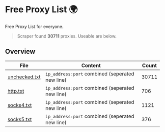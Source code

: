 
# Free Proxy List 🌍

Free Proxy List for everyone.
> Scraper found **30711** proxies. Useable are below.

## Overview

|File|Content|Count|
|----|-------|-----|
|[unchecked.txt](https://raw.githubusercontent.com/yemixzy/proxy-list/main/proxies/unchecked.txt)|`ip_address:port` combined (seperated new line)|30711|
|[http.txt](https://raw.githubusercontent.com/yemixzy/proxy-list/main/proxies/http.txt)|`ip_address:port` combined (seperated new line)|706|
|[socks4.txt](https://raw.githubusercontent.com/yemixzy/proxy-list/main/proxies/socks4.txt)|`ip_address:port` combined (seperated new line)|1121|
|[socks5.txt](https://raw.githubusercontent.com/yemixzy/proxy-list/main/proxies/socks5.txt)|`ip_address:port` combined (seperated new line)|376|

